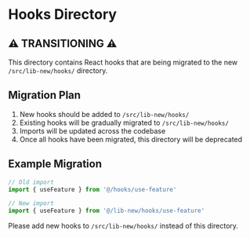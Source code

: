 # Hooks Directory

## ⚠️ TRANSITIONING ⚠️

This directory contains React hooks that are being migrated to the new `/src/lib-new/hooks/` directory.

## Migration Plan

1. New hooks should be added to `/src/lib-new/hooks/`
2. Existing hooks will be gradually migrated to `/src/lib-new/hooks/`
3. Imports will be updated across the codebase
4. Once all hooks have been migrated, this directory will be deprecated

## Example Migration

```typescript
// Old import
import { useFeature } from '@/hooks/use-feature'

// New import
import { useFeature } from '@/lib-new/hooks/use-feature'
```

Please add new hooks to `/src/lib-new/hooks/` instead of this directory.

